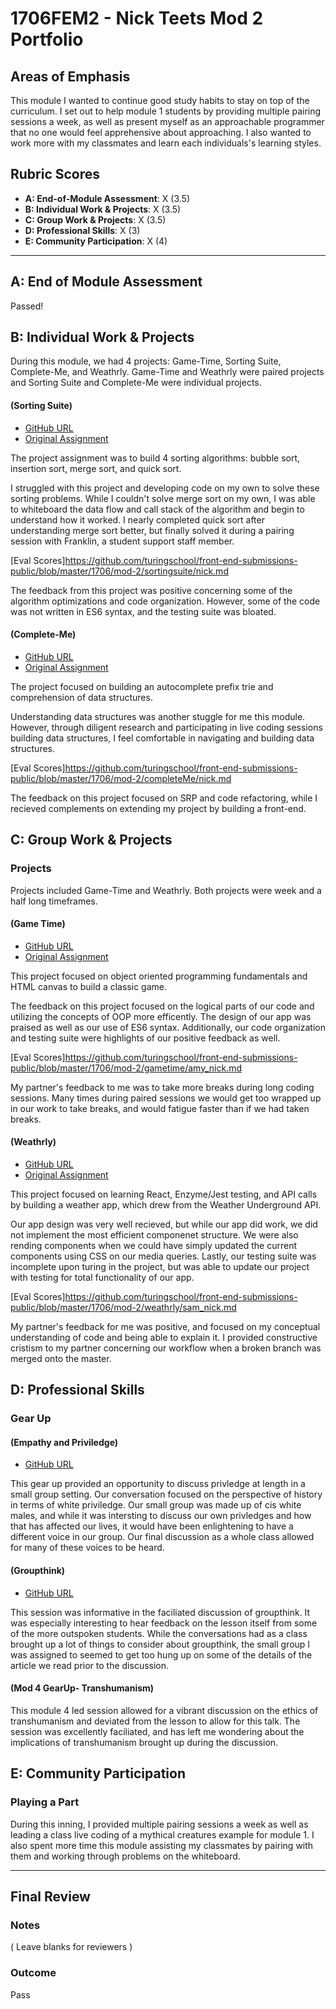 # 1706FEM2 - Nick Teets Mod 2 Portfolio

## Areas of Emphasis

This module I wanted to continue good study habits to stay on top of the curriculum. I set out to help module 1 students by providing multiple pairing sessions a week, as well as present myself as an approachable programmer that no one would feel apprehensive about approaching. I also wanted to work more with my classmates and learn each individuals's learning styles. 

## Rubric Scores

* **A: End-of-Module Assessment**: X (3.5)
* **B: Individual Work & Projects**: X (3.5)
* **C: Group Work & Projects**: X (3.5)
* **D: Professional Skills**: X (3)
* **E: Community Participation**: X (4)

-----------------------

## A: End of Module Assessment

Passed!

## B: Individual Work & Projects

During this module, we had 4 projects: Game-Time, Sorting Suite, Complete-Me, and Weathrly. Game-Time and Weathrly were paired projects and Sorting Suite and Complete-Me were individual projects.

#### (Sorting Suite)

* [GitHub URL](https://github.com/nicktu12/sorting-suite)
* [Original Assignment](http://frontend.turing.io/projects/sorting-suite.html)

The project assignment was to build 4 sorting algorithms: bubble sort, insertion sort, merge sort, and quick sort.

I struggled with this project and developing code on my own to solve these sorting problems. While I couldn't solve merge sort on my own, I was able to whiteboard the data flow and call stack of the algorithm and begin to understand how it worked. I nearly completed quick sort after understanding merge sort better, but finally solved it during a pairing session with Franklin, a student support staff member. 

[Eval Scores]https://github.com/turingschool/front-end-submissions-public/blob/master/1706/mod-2/sortingsuite/nick.md

The feedback from this project was positive concerning some of the algorithm optimizations and code organization. However, some of the code was not written in ES6 syntax, and the testing suite was bloated. 

#### (Complete-Me)

* [GitHub URL](https://github.com/nicktu12/complete-me)
* [Original Assignment](http://frontend.turing.io/projects/complete-me.html)

The project focused on building an autocomplete prefix trie and comprehension of data structures.

Understanding data structures was another stuggle for me this module. However, through diligent research and participating in live coding sessions building data structures, I feel comfortable in navigating and building data structures. 

[Eval Scores]https://github.com/turingschool/front-end-submissions-public/blob/master/1706/mod-2/completeMe/nick.md

The feedback on this project focused on SRP and code refactoring, while I recieved complements on extending my project by building a front-end.

## C: Group Work & Projects

### Projects

Projects included Game-Time and Weathrly. Both projects were week and a half long timeframes.

#### (Game Time)

* [GitHub URL](https://github.com/nicktu12/game-time)
* [Original Assignment](http://frontend.turing.io/projects/game-time.html)

This project focused on object oriented programming fundamentals and HTML canvas to build a classic game. 

The feedback on this project focused on the logical parts of our code and utilizing the concepts of OOP more efficently. The design of our app was praised as well as our use of ES6 syntax. Additionally, our code organization and testing suite were highlights of our positive feedback as well. 

[Eval Scores]https://github.com/turingschool/front-end-submissions-public/blob/master/1706/mod-2/gametime/amy_nick.md

My partner's feedback to me was to take more breaks during long coding sessions. Many times during paired sessions we would get too wrapped up in our work to take breaks, and would fatigue faster than if we had taken breaks. 

#### (Weathrly)

* [GitHub URL](https://github.com/nicktu12/weatherly)
* [Original Assignment](http://frontend.turing.io/projects/weathrly.html)

This project focused on learning React, Enzyme/Jest testing, and API calls by building a weather app, which drew from the Weather Underground API. 

Our app design was very well recieved, but while our app did work, we did not implement the most efficient componenet structure. We were also rending components when we could have simply updated the current components using CSS on our media queries. Lastly, our testing suite was incomplete upon turing in the project, but was able to update our project with testing for total functionality of our app. 

[Eval Scores]https://github.com/turingschool/front-end-submissions-public/blob/master/1706/mod-2/weathrly/sam_nick.md

My partner's feedback for me was positive, and focused on my conceptual understanding of code and being able to explain it. I provided constructive cristism to my partner concerning our workflow when a broken branch was merged onto the master.

## D: Professional Skills

### Gear Up

#### (Empathy and Priviledge)

* [GitHub URL](
https://github.com/turingschool/gear-up/blob/master/empathy.markdown)

This gear up provided an opportunity to discuss privledge at length in a small group setting. Our conversation focused on the perspective of history in terms of white priviledge. 
Our small group was made up of cis white males, and while it was intersting to discuss our own privledges and how that has affected our lives, it would have been enlightening to have a different voice in our group. Our final discussion as a whole class allowed for many of these voices to be heard. 

#### (Groupthink)

* [GitHub URL](
 https://github.com/turingschool/gear-up/blob/master/groupthink.md)

This session was informative in the faciliated discussion of groupthink. It was especially interesting to hear feedback on the lesson itself from some of the more outspoken students. While the conversations had as a class brought up a lot of things to consider about groupthink, the small group I was assigned to seemed to get too hung up on some of the details of the article we read prior to the discussion. 

#### (Mod 4 GearUp- Transhumanism)

This module 4 led session allowed for a vibrant discussion on the ethics of transhumanism and deviated from the lesson to allow for this talk. The session was excellently faciliated, and has left me wondering about the implications of transhumanism brought up during the discussion.


## E: Community Participation

### Playing a Part

During this inning, I provided multiple pairing sessions a week as well as leading a class live coding of a mythical creatures example for module 1. I also spent more time this module assisting my classmates by pairing with them and working through problems on the whiteboard. 

------------------

## Final Review

### Notes

( Leave blanks for reviewers )

### Outcome

Pass

